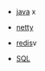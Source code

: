 
* [java](./example-java/site)
x
* [netty](./example-netty/site)

* [redis](./example-redis/site)v

* [SQL](./example-sql/sql)
